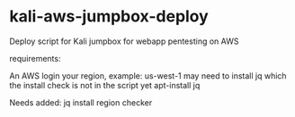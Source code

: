 # kali-aws-jumpbox-deploy

Deploy script for Kali jumpbox for webapp pentesting on AWS

requirements:

An AWS login
your region, example: us-west-1
may need to install jq which the install check is not in the script yet
apt-install jq

Needs added:
jq install
region checker
